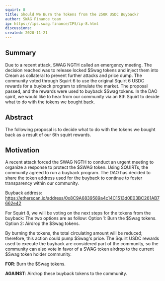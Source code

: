 ```yaml
---
squirt: 8
title: Should We Burn the Tokens from the 250K USDC Buyback?
author: SWAG Finance team
ip: https://ips.swag.finance/IPS/ip-8.html
discussions: 
created: 2020-11-21
---
```


## Summary
Due to a recent attack, SWAG NGTH called an emergency meeting. The decision reached was to release locked $Swag tokens and inject them into Cream as collateral to prevent further attacks and price dump. The community voted through Squirt 6 to use the original Squirt 6 USDC rewards for a buyback program to stimulate the market. The proposal passed, and the rewards were used to buyback $Swag tokens. In the DAO spirit, we would like to hear from our community via an 8th Squirt to decide what to do with the tokens we bought back.

## Abstract
The following proposal is to decide what to do with the tokens we bought back as a result of our 6th squirt rewards.

## Motivation
A recent attack forced the SWAG NGTH to conduct an urgent meeting to organize a response to protect the $SWAG token. Using SQUIRTs, the community agreed to run a buyback program. The DAO has decided to share the token address used for the buyback to continue to foster transparency within our community.

Buyback address:
https://etherscan.io/address/0x8C9A6839589a4c14C1513d0E03BC261AB7662e42

For Squirt 8, we will be voting on the next steps for the tokens from the buyback:
The two options are as follow:
Option 1: Burn the $Swag tokens.
Option 2: Airdrop the $Swag tokens. 

By burning the tokens, the total circulating amount will be reduced; therefore, this action could pump $Swag's price. The Squirt USDC rewards used to execute the buyback are considered part of the community, so the community can also vote in favor of a SWAG token airdrop to the current $Swag token holder community.

**FOR**: Burn the $Swag tokens.

**AGAINST**: Airdrop these buyback tokens to the community.